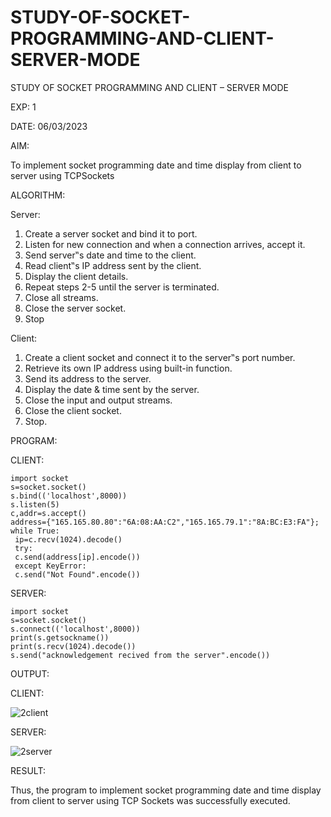 # STUDY-OF-SOCKET-PROGRAMMING-AND-CLIENT-SERVER-MODE


STUDY OF SOCKET PROGRAMMING AND CLIENT – SERVER MODE


EXP: 1


DATE: 06/03/2023


AIM:

To implement socket programming date and time display from client to
server using TCPSockets



ALGORITHM:

Server:

1. Create a server socket and bind it to port.
2. Listen for new connection and when a connection arrives, accept it.
3. Send server‟s date and time to the client.
4. Read client‟s IP address sent by the client.
5. Display the client details.
6. Repeat steps 2-5 until the server is terminated.
7. Close all streams.
8. Close the server socket.
9. Stop


Client:

1. Create a client socket and connect it to the server‟s port number.
2. Retrieve its own IP address using built-in function.
3. Send its address to the server.
4. Display the date & time sent by the server.
5. Close the input and output streams.
6. Close the client socket.
7. Stop.


PROGRAM:



CLIENT:

```
import socket
s=socket.socket()
s.bind(('localhost',8000))
s.listen(5)
c,addr=s.accept()
address={"165.165.80.80":"6A:08:AA:C2","165.165.79.1":"8A:BC:E3:FA"};
while True:
 ip=c.recv(1024).decode()
 try:
 c.send(address[ip].encode())
 except KeyError:
 c.send("Not Found".encode())
```



SERVER:

```
import socket
s=socket.socket()
s.connect(('localhost',8000))
print(s.getsockname())
print(s.recv(1024).decode())
s.send("acknowledgement recived from the server".encode())
```


OUTPUT:  



CLIENT:

![2client](https://github.com/MaheshMuthuL/STUDY-OF-SOCKET-PROGRAMMING-AND-CLIENT-SERVER-MODE/assets/135570619/4d3f0b3e-e5a6-4e93-a1b2-6b8b4b178830)






SERVER:


![2server](https://github.com/MaheshMuthuL/STUDY-OF-SOCKET-PROGRAMMING-AND-CLIENT-SERVER-MODE/assets/135570619/844263a3-673a-43b6-93cd-0f48e0574b6f)








RESULT:


Thus, the program to implement socket programming date and time display from client to
server using TCP Sockets was successfully executed.
